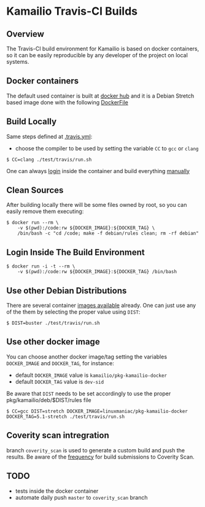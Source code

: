 Kamailio Travis-CI Builds
=========================

Overview
--------

The Travis-CI build environment for Kamailio is based on docker containers,
so it can be easily reproducible by any developer of the project on local
systems.

Docker containers
-----------------

The default used container is built at [docker hub](https://hub.docker.com/r/kamailio/pkg-kamailio-docker/)
and it is a Debian Stretch based image done with the following [DockerFile](https://github.com/kamailio/pkg-kamailio-docker/blob/master/stretch/DockerfileDockerfile)

Build Locally
-------------

Same steps defined at [.travis.yml](https://github.com/kamailio/kamailio/blob/master/.travis.yml):

  * choose the compiler to be used by setting the variable `CC` to `gcc` or `clang`

```
$ CC=clang ./test/travis/run.sh
```

One can always [login](./README.md#login-inside-the-build-environment) inside
the container and build everything [manually](http://www.kamailio.org/wiki/install/devel/git#compile_kamailio)

Clean Sources
-------------

After building locally there will be some files owned by root, so you can easily remove them executing:

```
$ docker run --rm \
    -v $(pwd):/code:rw ${DOCKER_IMAGE}:${DOCKER_TAG} \
    /bin/bash -c "cd /code; make -f debian/rules clean; rm -rf debian"
```

Login Inside The Build Environment
----------------------------------

```
$ docker run -i -t --rm \
    -v $(pwd):/code:rw ${DOCKER_IMAGE}:${DOCKER_TAG} /bin/bash
```

Use other Debian Distributions
------------------------------

There are several container [images available](https://hub.docker.com/r/kamailio/pkg-kamailio-docker/tags/) already.
One can just use any of the them by selecting the proper value using `DIST`:

```
$ DIST=buster ./test/travis/run.sh
```


Use other docker image
----------------------

You can choose another docker image/tag setting the variables `DOCKER_IMAGE` and `DOCKER_TAG`, for instance:

 * default `DOCKER_IMAGE` value is `kamailio/pkg-kamailio-docker`
 * default `DOCKER_TAG` value is `dev-sid`

 Be aware that `DIST` needs to be set accordingly to use the proper pkg/kamailio/deb/$DIST/rules file

```
$ CC=gcc DIST=stretch DOCKER_IMAGE=linuxmaniac/pkg-kamailio-docker DOCKER_TAG=5.1-stretch ./test/travis/run.sh
```


Coverity scan intregration
--------------------------

branch `coverity_scan` is used to generate a custom build and push the results. Be aware of the [frequency](https://scan.coverity.com/faq#frequency) for build submissions to Coverity Scan.


TODO
----

  * tests inside the docker container
  * automate daily push `master` to `coverity_scan` branch
